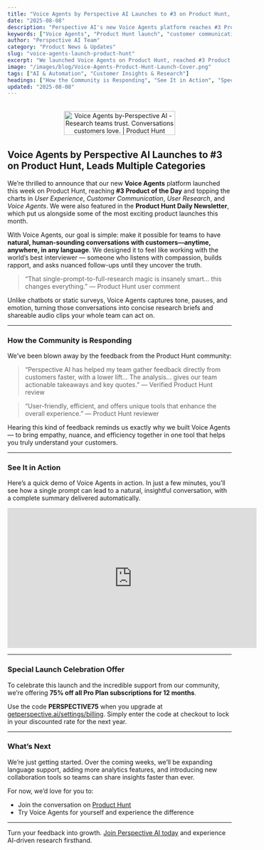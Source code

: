 ```yaml
---
title: "Voice Agents by Perspective AI Launches to #3 on Product Hunt, Leads Multiple Categories"
date: "2025-08-08"
description: "Perspective AI's new Voice Agents platform reaches #3 Product of the Day on Product Hunt, leads multiple categories, and launches with a special 75% off Pro Plan celebration offer."
keywords: ["Voice Agents", "Product Hunt launch", "customer communication", "user research", "AI research tools", "voice AI", "UX research", "customer feedback"]
author: "Perspective AI Team"
category: "Product News & Updates"
slug: "voice-agents-launch-product-hunt"
excerpt: "We launched Voice Agents on Product Hunt, reached #3 Product of the Day, led four categories, and are celebrating with a 75% off Pro Plan subscription offer."
image: "/images/blog/Voice-Agents-Product-Hunt-Launch-Cover.png"
tags: ["AI & Automation", "Customer Insights & Research"]
headings: ["How the Community is Responding", "See It in Action", "Special Launch Celebration Offer", "What’s Next"]
updated: "2025-08-08"
---
```


<div style="text-align: center; margin: 2rem 0;">
<a href="https://www.producthunt.com/products/perspective-ai?embed=true&utm_source=badge-top-post-badge&utm_medium=badge&utm_source=badge-voice&#0045;agents&#0045;by&#0045;perspective&#0045;ai&#0045;3" target="_blank"><img src="https://api.producthunt.com/widgets/embed-image/v1/top-post-badge.svg?post_id=997628&theme=light&period=daily&t=1754892704386" alt="Voice&#0032;Agents&#0032;by&#0045;Perspective&#0032;AI - Research&#0032;teams&#0032;trust&#0046;&#0032;Conversations&#0032;customers&#0032;love&#0046; | Product Hunt" style="width: 250px; height: 54px;" width="250" height="54" /></a>
</div>

## Voice Agents by Perspective AI Launches to #3 on Product Hunt, Leads Multiple Categories  

We’re thrilled to announce that our new **Voice Agents** platform launched this week on Product Hunt, reaching **#3 Product of the Day** and topping the charts in *User Experience*, *Customer Communication*, *User Research*, and *Voice Agents*. We were also featured in the **Product Hunt Daily Newsletter**, which put us alongside some of the most exciting product launches this month.  

With Voice Agents, our goal is simple: make it possible for teams to have **natural, human-sounding conversations with customers—anytime, anywhere, in any language**. We designed it to feel like working with the world’s best interviewer — someone who listens with compassion, builds rapport, and asks nuanced follow-ups until they uncover the truth.  

> “That single-prompt-to-full-research magic is insanely smart… this changes everything.” — Product Hunt user comment  

Unlike chatbots or static surveys, Voice Agents captures tone, pauses, and emotion, turning those conversations into concise research briefs and shareable audio clips your whole team can act on.  

---

### How the Community is Responding  

We’ve been blown away by the feedback from the Product Hunt community:  

> “Perspective AI has helped my team gather feedback directly from customers faster, with a lower lift… The analysis… gives our team actionable takeaways and key quotes.” — Verified Product Hunt review  

> “User-friendly, efficient, and offers unique tools that enhance the overall experience.” — Product Hunt reviewer  

Hearing this kind of feedback reminds us exactly why we built Voice Agents — to bring empathy, nuance, and efficiency together in one tool that helps you truly understand your customers.  

---

### See It in Action  

Here’s a quick demo of Voice Agents in action. In just a few minutes, you’ll see how a single prompt can lead to a natural, insightful conversation, with a complete summary delivered automatically.

<iframe width="560" height="315" src="https://www.youtube.com/embed/WMFBAr4NlGs?si=vco4j1Ys-xkeTIGT" title="YouTube video player" frameborder="0" allow="accelerometer; autoplay; clipboard-write; encrypted-media; gyroscope; picture-in-picture; web-share" referrerpolicy="strict-origin-when-cross-origin" allowfullscreen></iframe>

---

### Special Launch Celebration Offer  

To celebrate this launch and the incredible support from our community, we’re offering **75% off all Pro Plan subscriptions for 12 months**.  

Use the code **PERSPECTIVE75** when you upgrade at [getperspective.ai/settings/billing](https://getperspective.ai/settings/billing). Simply enter the code at checkout to lock in your discounted rate for the next year.  

---

### What’s Next  

We’re just getting started. Over the coming weeks, we’ll be expanding language support, adding more analytics features, and introducing new collaboration tools so teams can share insights faster than ever.  

For now, we’d love for you to:  
- Join the conversation on [Product Hunt](https://www.producthunt.com/products/perspective-ai/launches/voice-agents-by-perspective-ai-3)  
- Try Voice Agents for yourself and experience the difference  

---

Turn your feedback into growth. [Join Perspective AI today](https://getperspective.ai/signup?utm_source=blog&utm_content=voice-agents-launch) and experience AI-driven research firsthand.
